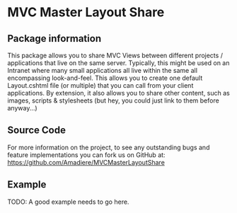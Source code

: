 # MVC Master Layout Share #
## Package information ##
This package allows you to share MVC Views between different projects / applications that live on the same server. Typically, this might be used on an Intranet where many small applications all live within the same all encompassing look-and-feel. This allows you to create one default Layout.cshtml file (or multiple) that you can call from your client applications. By extension, it also allows you to share other content, such as images, scripts & stylesheets (but hey, you could just link to them before anyway...)

## Source Code ##
For more information on the project, to see any outstanding bugs and feature implementations you can fork us on GitHub at: 
https://github.com/Amadiere/MVCMasterLayoutShare

## Example ##
TODO: A good example needs to go here.